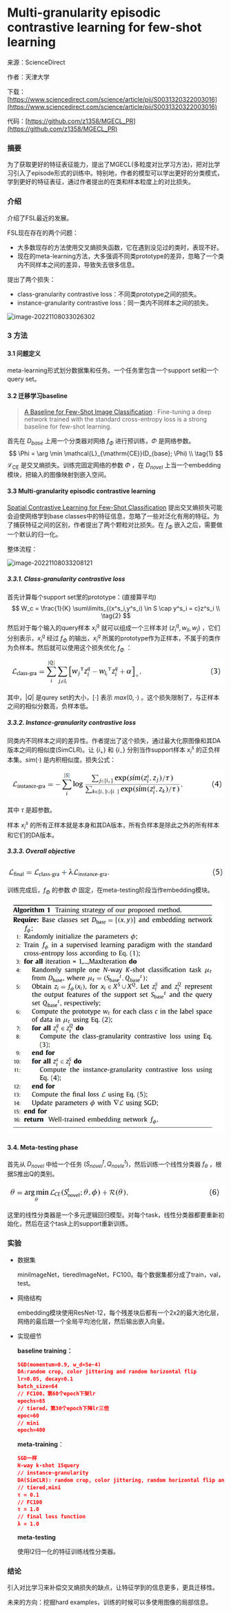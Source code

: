 # Multi-granularity episodic contrastive learning for few-shot learning

来源：ScienceDirect

作者：天津大学

下载：[https://www.sciencedirect.com/science/article/pii/S0031320322003016](https://www.sciencedirect.com/science/article/pii/S0031320322003016)

代码：[https://github.com/z1358/MGECL_PR](https://github.com/z1358/MGECL_PR)



### 摘要

为了获取更好的特征表征能力，提出了MGECL(多粒度对比学习方法)，把对比学习引入了episode形式的训练中。特别地，作者的模型可以学出更好的分类模式，学到更好的特征表征，通过作者提出的在类和样本粒度上的对比损失。

### 介绍

介绍了FSL最近的发展。

FSL现在存在的两个问题：

- 大多数现存的方法使用交叉熵损失函数，它在遇到没见过的类时，表现不好。
- 现在的meta-learning方法，大多强调不同类prototype的差异，忽略了一个类内不同样本之间的差异，导致失去很多信息。

提出了两个损失：

- class-granularity contrastive loss：不同类prototype之间的损失。
- instance-granularity contrastive loss：同一类内不同样本之间的损失。

![image-20221108033026302](.pic/image-20221108033026302.png)

### 3 方法

#### 3.1 问题定义

meta-learning形式划分数据集和任务。一个任务里包含一个support set和一个query set。

#### 3.2 迁移学习baseline

> [A Baseline for Few-Shot Image Classification](https://arxiv.org/abs/1909.02729v5) : Fine-tuning a deep network trained with the standard cross-entropy loss is a strong baseline for few-shot learning.

首先在 $D_{base}$ 上用一个分类器对网络 $f_{\Phi}$ 进行预训练，$\Phi$ 是网络参数。
$$
\Phi = \arg \min \mathcal{L}_{\mathrm{CE}}(D_{base}; \Phi) \\
\tag{1}
$$
$\mathcal{L}_{\mathrm{CE}}$ 是交叉熵损失。训练完固定网络的参数 $\Phi$ ，在 $D_{novel}$ 上当一个embedding模块，把输入的图像映射到嵌入空间。



#### 3.3 Multi-granularity episodic contrastive learning

[Spatial Contrastive Learning for Few-Shot Classification](https://arxiv.org/abs/2012.13831) 提出交叉熵损失可能会迫使网络学到base classes中的特征信息，忽略了一些对泛化有用的特征。为了捕获特征之间的区别，作者提出了两个颗粒对比损失。在 $f_{\Phi}$ 嵌入之后，需要做一个默认的归一化。

整体流程：

![image-20221108033208121](.pic/image-20221108033208121.png)

##### 3.3.1. Class-granularity contrastive loss

首先计算每个support set里的prototype：(直接算平均)
$$
W_c = \frac{1}{K} \sum\limits_{(x^s_i,y^s_i) \in S \cap y^s_i = c}z^s_i \\
\tag{2}
$$
然后对于每个输入的query样本 $x^q_i$ 就可以组成一个三样本对 $(z^q_i, w_{li}, w_j)$ ，它们分别表示，$x^q_i$ 经过 $f_{\Phi}$ 的输出，$x^q_i$ 所属的prototype作为正样本，不属于的类作为负样本。然后就可以使用这个损失优化 $f_{\Phi}$ ：

![image-20221108034713187](pic/image-20221108034713187.png)

其中，$|Q|$ 是qurey set的大小，$[\cdot]$ 表示 $max(0, \cdot)$ 。这个损失限制了，与正样本之间的相似分数高，负样本低。

##### 3.3.2. Instance-granularity contrastive loss

同类内不同样本之间的差异性。作者提出了这个损失，通过最大化原图像和其DA版本之间的相似度(SimCLR)。让 $\{i_+\}$ 和 $\{i_-\}$ 分别当作support样本 $x^s_i$ 的正负样本集。$sim(\cdot)$ 是内积相似度。损失公式：

![image-20221108040008752](pic/image-20221108040008752.png)

其中 $\tau$ 是超参数。

样本 $x^s_i$ 的所有正样本就是本身和其DA版本，所有负样本是除此之外的所有样本和它们的DA版本。 

##### 3.3.3. Overall objective

![image-20221108040606372](pic/image-20221108040606372.png)

训练完成后，$f_{\Phi}$ 的参数 $\Phi$ 固定，在meta-testing阶段当作embedding模块。

![image-20221108041837710](pic/image-20221108041837710.png)

#### 3.4. Meta-testing phase

首先从 $D_{novel}$ 中给一个任务 $(S^t_{novel}, Q^t_{novle})$，然后训练一个线性分类器 $f_{\theta}$ ，根据S推出Q的类别。

![image-20221108041345206](pic/image-20221108041345206.png)

这里的线性分类器是一个多元逻辑回归模型。对每个task，线性分类器都要重新初始化，然后在这个task上的support重新训练。

### 实验

- 数据集

  miniImageNet，tieredImageNet，FC100。每个数据集都分成了train，val，test。

- 网络结构

  embedding模块使用ResNet-12，每个残差块后都有一个2x2的最大池化层，网络的最后跟一个全局平均池化层，然后输出嵌入向量。

- 实现细节

  **baseline training：**

  ```json
  SGD(momentum=0.9, w_d=5e-4)
  DA:random crop, color jittering and random horizontal flip
  lr=0.05, decay=0.1
  batch_size=64
  // FC100，第60个epoch下架lr
  epochs=65
  // tiered，第30个epoch下降lr三倍
  epoc=60
  // mini
  epoch=400
  ```

  **meta-training**：

  ```json
  SGD一样
  N-way k-shot 15query
  // instance-granularity
  DA(SimCLR): random crop, color jittering, random horizontal flip and random grayscale conversion
  // tiered,mini
  τ = 0.1
  // FC100
  τ = 1.0
  // final loss function
  λ = 1.0
  ```

  **meta-testing**

  使用l2归一化的特征训练线性分类器。

###  结论

引入对比学习来补偿交叉熵损失的缺点，让特征学到的信息更多，更具迁移性。

未来的方向：挖掘hard examples，训练的时候可以多使用图像的局部信息。